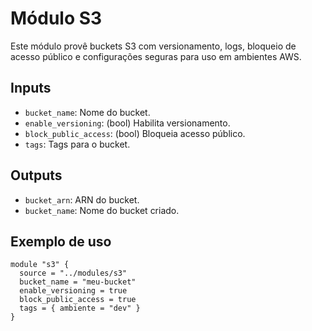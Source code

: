 # Módulo S3

Este módulo provê buckets S3 com versionamento, logs, bloqueio de acesso público e configurações seguras para uso em ambientes AWS.

## Inputs
- `bucket_name`: Nome do bucket.
- `enable_versioning`: (bool) Habilita versionamento.
- `block_public_access`: (bool) Bloqueia acesso público.
- `tags`: Tags para o bucket.

## Outputs
- `bucket_arn`: ARN do bucket.
- `bucket_name`: Nome do bucket criado.

## Exemplo de uso
```hcl
module "s3" {
  source = "../modules/s3"
  bucket_name = "meu-bucket"
  enable_versioning = true
  block_public_access = true
  tags = { ambiente = "dev" }
}
```
